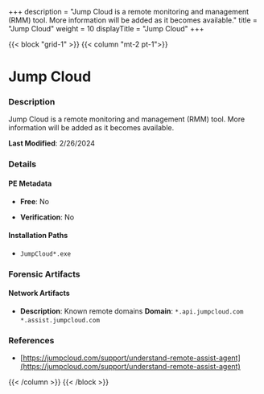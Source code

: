 +++
description = "Jump Cloud is a remote monitoring and management (RMM) tool. More information will be added as it becomes available."
title = "Jump Cloud"
weight = 10
displayTitle = "Jump Cloud"
+++


{{< block "grid-1" >}}
{{< column "mt-2 pt-1">}}

# Jump Cloud


### Description

Jump Cloud is a remote monitoring and management (RMM) tool. More information will be added as it becomes available.



**Last Modified**: 2/26/2024

### Details


#### PE Metadata


- **Free**: No

- **Verification**: No




#### Installation Paths
- `JumpCloud*.exe `

### Forensic Artifacts




#### Network Artifacts

- **Description**: Known remote domains
  **Domain**: `*.api.jumpcloud.com` `*.assist.jumpcloud.com`





### References
- [https://jumpcloud.com/support/understand-remote-assist-agent](https://jumpcloud.com/support/understand-remote-assist-agent)



{{< /column >}}
{{< /block >}}
